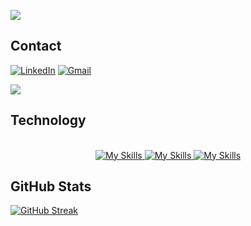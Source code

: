 

<!--- ![alt text](./images/download2.png) --->




<!--- ## About Me
- Exploring new technologies for practical problem-solving.
- Specializes in building full-stack applications using MongoDB, Express.js, React, and Node.js
- Actively learning and applying knowledge in the .NET Framework alongside MERN stack.
- Focused on crafting innovative solutions that address real-world challenges. --->


![](https://komarev.com/ghpvc/?username=Pranto-Sen)
<br>

## Contact

[![LinkedIn](https://img.shields.io/badge/LinkedIn-Profile-blue?style=flat&logo=linkedin)](https://www.linkedin.com/in/pranto-sen/)
[![Gmail](https://img.shields.io/badge/Gmail-Contact-red?style=flat&logo=gmail)](mailto:prantosen56@gmail.com)

<p align=" ">
 <!---  <img src="https://api.githubtrends.io/user/svg/Pranto-Sen/langs?time_range=five_year&use_percent=True&theme=dark" alt="GitHub Trends SVG"> --->
  <img src="https://github-readme-stats.vercel.app/api/top-langs/?username=Pranto-Sen" />
</p>

## Technology

<br>
<div align='center'>
  <a href="https://skillicons.dev">
    <img src="https://skillicons.dev/icons?i=js,cs,cpp,java,html,css" alt="My Skills">
  </a>
  <a href="https://skillicons.dev">
    <img src="https://skillicons.dev/icons?i=react,nodejs,dotnet,nestjs,tailwind" alt="My Skills">
  </a>
  <a href="https://skillicons.dev">
    <img src="https://skillicons.dev/icons?i=git,github,postman" alt="My Skills">
  </a>
</div>



## GitHub Stats

[![GitHub Streak](https://github-readme-streak-stats.herokuapp.com?user=Pranto-Sen&theme=blueberry-duo)](https://git.io/streak-stats)









